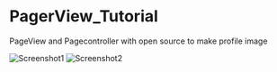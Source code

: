 # PagerView_Tutorial

PageView and Pagecontroller with open source to make profile image

![Screenshot1](https://github.com/iOS-Xcode/PagerView_Tutorial/tree/main/PagerView_Tutorial/screenshot1.png?raw=true "screenshot1")
![Screenshot2](https://github.com/iOS-Xcode/PagerView_Tutorial/tree/main/PagerView_Tutorial/screenshot2.png?raw=true "screenshot2")
